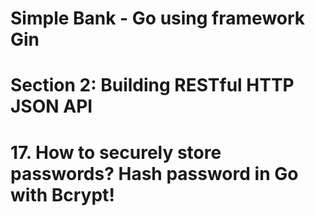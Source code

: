 # Simple Bank - Go using framework Gin

# Section 2: Building RESTful HTTP JSON API

# 17. How to securely store passwords? Hash password in Go with Bcrypt!
